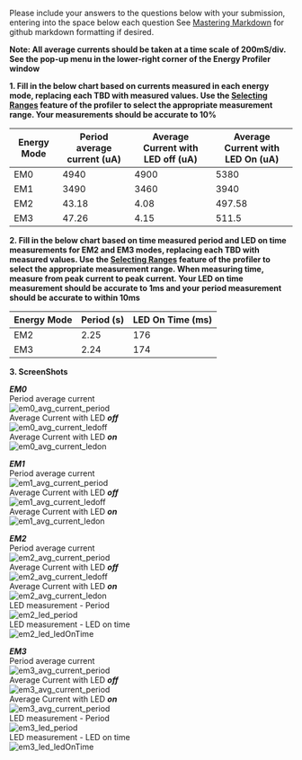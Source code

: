 Please include your answers to the questions below with your submission, entering into the space below each question
See [Mastering Markdown](https://guides.github.com/features/mastering-markdown/) for github markdown formatting if desired.

**Note: All average currents should be taken at a time scale of 200mS/div. See the pop-up menu in the lower-right corner of the Energy Profiler window**

**1. Fill in the below chart based on currents measured in each energy mode, replacing each TBD with measured values.  Use the [Selecting Ranges](https://www.silabs.com/documents/public/user-guides/ug343-multinode-energy-profiler.pdf) feature of the profiler to select the appropriate measurement range.  Your measurements should be accurate to 10%**

Energy Mode | Period average current (uA) | Average Current with LED off (uA) | Average Current with LED On (uA)
------------| ----------------------------|-----------------------------------|-------------------------
EM0         |          4940               |          4900                     |         5380
EM1         |          3490               |          3460                     |         3940
EM2         |         43.18               |          4.08                     |         497.58
EM3         |         47.26               |          4.15                     |         511.5

**2. Fill in the below chart based on time measured period and LED on time measurements for EM2 and EM3 modes, replacing each TBD with measured values.  Use the [Selecting Ranges](https://www.silabs.com/documents/public/user-guides/ug343-multinode-energy-profiler.pdf) feature of the profiler to select the appropriate measurement range.  When measuring time, measure from peak current to peak current.  Your LED on time measurement should be accurate to 1ms and your period measurement should be accurate to within 10ms**

Energy Mode | Period (s) | LED On Time (ms) |
------------| -----------|-------------------
EM2         |  2.25      |        176
EM3         |  2.24      |        174


**3. ScreenShots**  

***EM0***  
Period average current    
![em0_avg_current_period][em0_avg_current_period]    
Average Current with LED ***off***  
![em0_avg_current_ledoff][em0_avg_current_ledoff]   
Average Current with LED ***on***  
![em0_avg_current_ledon][em0_avg_current_ledon]   

***EM1***  
Period average current    
![em1_avg_current_period][em1_avg_current_period]      
Average Current with LED ***off***  
![em1_avg_current_ledoff][em1_avg_current_ledoff]   
Average Current with LED ***on***  
![em1_avg_current_ledon][em1_avg_current_ledon]    

***EM2***  
Period average current  
![em2_avg_current_period][em2_avg_current_period]     
Average Current with LED ***off***  
![em2_avg_current_ledoff][em2_avg_current_ledoff]   
Average Current with LED ***on***  
![em2_avg_current_ledon][em2_avg_current_ledon]    
LED measurement - Period   
![em2_led_period][em2_led_period]   
LED measurement - LED on time   
![em2_led_ledOnTime][em2_led_ledOnTime]  

***EM3***  
Period average current    
![em3_avg_current_period][em3_avg_current_period]  
Average Current with LED ***off***  
![em3_avg_current_period][em3_avg_current_ledoff]     
Average Current with LED ***on***  
![em3_avg_current_period][em3_avg_current_ledon]   
LED measurement - Period   
![em3_led_period][em3_led_period]   
LED measurement - LED on time   
![em3_led_ledOnTime][em3_led_ledOnTime]    

[em0_avg_current_period]: https://github.com/CU-ECEN-5823/ecen5823-assignment2-shni9045/blob/master/questions/screenshots/EMO/FULL_ss1.png  "em0_avg_current_period"
[em0_avg_current_ledoff]: https://github.com/CU-ECEN-5823/ecen5823-assignment2-shni9045/blob/master/questions/screenshots/EMO/OFF_ss1.png  "em0_avg_current_ledoff"
[em0_avg_current_ledon]: https://github.com/CU-ECEN-5823/ecen5823-assignment2-shni9045/blob/master/questions/screenshots/EMO/ON_ss1.png  "em0_avg_current_ledon"

[em1_avg_current_period]: https://github.com/CU-ECEN-5823/ecen5823-assignment2-shni9045/blob/master/questions/screenshots/EM1/FULL_SS1.png "em1_avg_current_period"
[em1_avg_current_ledoff]: https://github.com/CU-ECEN-5823/ecen5823-assignment2-shni9045/blob/master/questions/screenshots/EM1/OFF_SS1.png "em1_avg_current_ledoff"
[em1_avg_current_ledon]: https://github.com/CU-ECEN-5823/ecen5823-assignment2-shni9045/blob/master/questions/screenshots/EM1/ON_SS1.png "em1_avg_current_ledon"

[em2_avg_current_period]: https://github.com/CU-ECEN-5823/ecen5823-assignment2-shni9045/blob/master/questions/screenshots/EM2/FULL_ss1.png "em2_avg_current_period"
[em2_avg_current_ledoff]: https://github.com/CU-ECEN-5823/ecen5823-assignment2-shni9045/blob/master/questions/screenshots/EM2/OFF_ss1.png "em2_avg_current_ledoff"
[em2_avg_current_ledon]: https://github.com/CU-ECEN-5823/ecen5823-assignment2-shni9045/blob/master/questions/screenshots/EM2/ON_ss1.png "em2_avg_current_ledon"
[em2_led_period]: https://github.com/CU-ECEN-5823/ecen5823-assignment2-shni9045/blob/master/questions/screenshots/EM2/TotalPeriod_ss1.png "em2_led_period"
[em2_led_ledOnTime]:  https://github.com/CU-ECEN-5823/ecen5823-assignment2-shni9045/blob/master/questions/screenshots/EM2/PeriodON_ss1.png "em2_led_ledOnTime"

[em3_avg_current_period]: https://github.com/CU-ECEN-5823/ecen5823-assignment2-shni9045/blob/master/questions/screenshots/EM3/FULL_SS1.png  "em3_avg_current_period"
[em3_avg_current_ledoff]: https://github.com/CU-ECEN-5823/ecen5823-assignment2-shni9045/blob/master/questions/screenshots/EM3/OFF_SS1.png "em3_avg_current_ledoff"
[em3_avg_current_ledon]: https://github.com/CU-ECEN-5823/ecen5823-assignment2-shni9045/blob/master/questions/screenshots/EM3/ON_SS1.png  "em3_avg_current_ledon"
[em3_led_period]: https://github.com/CU-ECEN-5823/ecen5823-assignment2-shni9045/blob/master/questions/screenshots/EM3/Tperiod_SS1.png "em3_led_period"
[em3_led_ledOnTime]: https://github.com/CU-ECEN-5823/ecen5823-assignment2-shni9045/blob/master/questions/screenshots/EM3/OPeriod_SS1.png "em3_led_ledOnTime"
